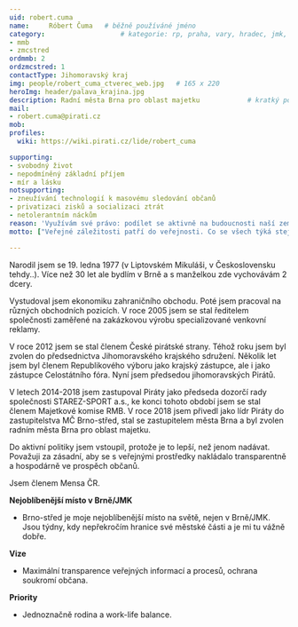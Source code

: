 ```yaml
---
uid: robert.cuma
name:     Róbert Čuma  	# běžně používáné jméno
category:                 	# kategorie: rp, praha, vary, hradec, jmk, senat
- mmb
- zmcstred
ordmmb: 2
ordzmcstred: 1
contactType: Jihomoravský kraj
img: people/robert_cuma_ctverec_web.jpg   # 165 x 220
heroImg: header/palava_krajina.jpg
description: Radní města Brna pro oblast majetku          	# kratký popis, max 160 znaků
mail:
- robert.cuma@pirati.cz
mob:			  
profiles:             
  wiki: https://wiki.pirati.cz/lide/robert_cuma

supporting:
- svobodný život
- nepodmíněný základní příjem
- mír a lásku
notsupporting:
- zneužívání technologií k masovému sledování občanů
- privatizaci zisků a socializaci ztrát
- netolerantním náckům
reason: 'Využívám své právo: podílet se aktivně na budoucnosti naší země je určitě lepší, než nadávat u piva.'
motto: ["Veřejné záležitosti patří do veřejnosti. Co se všech týká stejnou měrou, měli by všichni řešit, nebo o tom přinejmenším vědět.", "Jan Amos Komenský"]

---
```


Narodil jsem se 19. ledna 1977 (v Liptovském Mikuláši, v Československu tehdy..). Více než 30 let ale bydlím v Brně a s manželkou zde vychovávám 2 dcery.

Vystudoval jsem ekonomiku zahraničního obchodu. Poté jsem pracoval na různých obchodních pozicích. V roce 2005 jsem se stal ředitelem společnosti zaměřené na zakázkovou výrobu specializované venkovní reklamy. 

V roce 2012 jsem se stal členem České pirátské strany. Téhož roku jsem byl zvolen do předsednictva Jihomoravského krajského sdružení. Několik let jsem byl členem Republikového výboru jako krajský zástupce, ale i jako zástupce Celostátního fóra. Nyní jsem předsedou jihomoravských Pirátů.

V letech 2014-2018 jsem zastupoval Piráty jako předseda dozorčí rady společnosti STAREZ-SPORT a.s., ke konci tohoto období jsem se stal členem Majetkové komise RMB. V roce 2018 jsem přivedl jako lídr Piráty do zastupitelstva MČ Brno-střed, stal se zastupitelem města Brna a byl zvolen radním města Brna pro oblast majetku.

Do aktivní politiky jsem vstoupil, protože je to lepší, než jenom nadávat. Považuji za zásadní, aby se s veřejnými prostředky nakládalo transparentně a hospodárně ve prospěch občanů. 

Jsem členem Mensa ČR.

**Nejoblíbenější místo v Brně/JMK**

- Brno-střed je moje nejoblíbenější místo na světě, nejen v Brně/JMK. Jsou týdny, kdy nepřekročím hranice své městské části a je mi tu vážně dobře.

**Vize**

- Maximální transparence veřejných informací a procesů, ochrana soukromí občana.

**Priority**

- Jednoznačně rodina a work-life balance.
